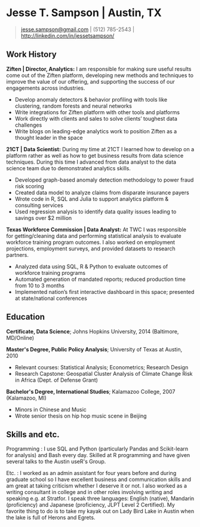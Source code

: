 Jesse T. Sampson | Austin, TX
============
> <jesse.sampson@gmail.com> | (512) 785-2543 | <http://linkedin.com/in/jessetsampson/>

Work History
----------

**Ziften | Director, Analytics:** I am responsible for making sure useful results come out of the Ziften platform, developing new methods and techniques to improve the value of our offering, and supporting the success of our engagements across industries. 

* Develop anomaly detectors & behavior profiling with tools like clustering, random forests and neural networks
* Write integrations for Ziften platform with other tools and platforms
* Work directly with clients and sales to solve clients’ toughest data challenges
* Write blogs on leading-edge analytics work to position Ziften as a thought leader in the space


**21CT | Data Scientist:**
During my time at 21CT I learned how to develop on a platform rather as well as how to get business results from data science techniques. During this time I advanced from data analyst to the data science team due to demonstrated analytics skills. 

* Developed graph-based anomaly detection methodology to power fraud risk scoring
* Created data model to analyze claims from disparate insurance payers
* Wrote code in R, SQL and Julia to support analytics platform & consulting services
* Used regression analysis to identify data quality issues leading to savings over $2 million


**Texas Workforce Commission | Data Analyst:**
At TWC I was responsible for getting/cleaning data and performing statistical analysis to evaluate workforce training program outcomes. I also worked on employment projections, employment surveys, and provided datasets to research partners. 

* Analyzed data using SQL, R & Python to evaluate outcomes of workforce training programs
* Automated generation of mandated reports; reduced production time from 10 to 3 months
* Implemented nation’s first interactive dashboard in this space; presented at state/national conferences

Education
---------
**Certificate, Data Science**; Johns Hopkins University, 2014 (Baltimore, MD/Online) 

**Master's Degree, Public Policy Analysis**; University of Texas at Austin, 2010 

* Relevant courses: Statistical Analysis; Econometrics; Research Design
* Research Capstone: Geospatial Cluster Analysis of Climate Change Risk in Africa (Dept. of Defense Grant)

**Bachelor's Degree, International Studies**; Kalamazoo College, 2007 (Kalamazoo, MI)

* Minors in Chinese and Music
* Wrote senior thesis on hip hop music scene in Beijing

Skills and etc.
----------------------------------------
Programming
: I use SQL and Python (particularly Pandas and Scikit-learn for analysis) and Bash every day. Skilled at R programming and have given several talks to the Austin useR's Group. 
 
Etc.
: I worked as an admin assistant for four years before and during graduate school so I have excellent business and communication skills and am great at taking criticism whether I deserve it or not. I also worked as a writing consultant in college and in other roles involving writing and speaking e.g. at Stratfor. I speak three languages: English (native), Mandarin (proficiency) and Japanese (proficiency, JLPT Level 2 Certified). My favorite thing to do is to take my kayak out on Lady Bird Lake in Austin when the lake is full of Herons and Egrets. 


